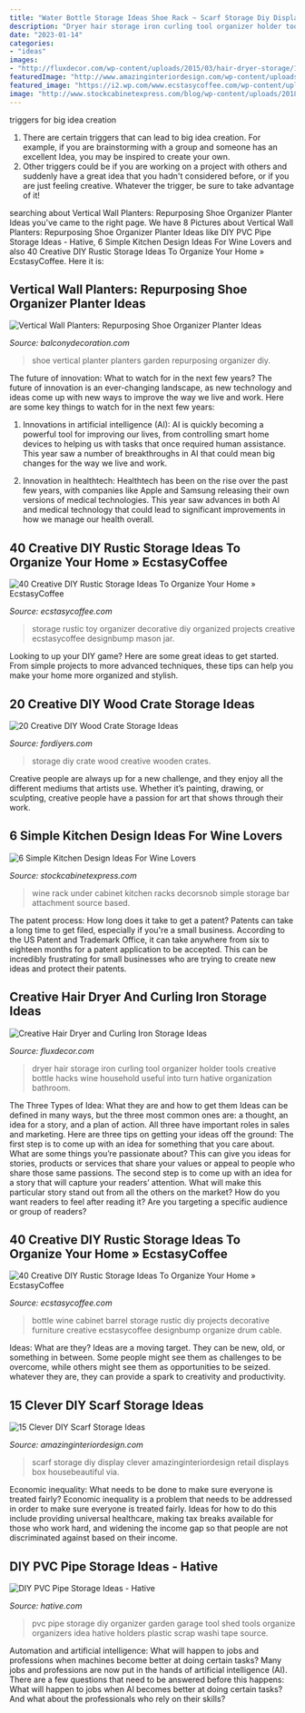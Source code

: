 ```yaml
---
title: "Water Bottle Storage Ideas Shoe Rack ~ Scarf Storage Diy Display Clever Amazinginteriordesign Retail Displays Box Housebeautiful Via"
description: "Dryer hair storage iron curling tool organizer holder tools creative bottle hacks wine household useful into turn hative organization bathroom"
date: "2023-01-14"
categories:
- "ideas"
images:
- "http://fluxdecor.com/wp-content/uploads/2015/03/hair-dryer-storage/15-hair-dryer-curling-iron-storage.jpg"
featuredImage: "http://www.amazinginteriordesign.com/wp-content/uploads/2018/09/DIY-Scarf-Storage-Ideas-9.jpg"
featured_image: "https://i2.wp.com/www.ecstasycoffee.com/wp-content/uploads/2016/08/Toy-organizer.jpg?resize=750%2C1434"
image: "http://www.stockcabinetexpress.com/blog/wp-content/uploads/2018/02/decorsnob-under-cabinet-wine-rack-1024x858.jpg"
---
```



triggers for big idea creation
1. There are certain triggers that can lead to big idea creation. For example, if you are brainstorming with a group and someone has an excellent Idea, you may be inspired to create your own. 
2. Other triggers could be if you are working on a project with others and suddenly have a great idea that you hadn't considered before, or if you are just feeling creative. Whatever the trigger, be sure to take advantage of it!

	

		
searching about Vertical Wall Planters: Repurposing Shoe Organizer Planter Ideas you've came to the right page. We have 8 Pictures about Vertical Wall Planters: Repurposing Shoe Organizer Planter Ideas like DIY PVC Pipe Storage Ideas - Hative, 6 Simple Kitchen Design Ideas For Wine Lovers and also 40 Creative DIY Rustic Storage Ideas To Organize Your Home » EcstasyCoffee. Here it is:
		
    
## Vertical Wall Planters: Repurposing Shoe Organizer Planter Ideas

<img loading=lazy src="https://www.balconydecoration.com/wp-content/uploads/2020/04/Hanging-pocket-shoe-organiser-vertical-planter-12.jpg" onerror="this.onerror=null;this.src='https://tse1.mm.bing.net/th?id=OIP.Ue1Unh36gXwNlJ7DAbKoewHaJ4&amp;pid=15.1';" alt="Vertical Wall Planters: Repurposing Shoe Organizer Planter Ideas">

_Source: balconydecoration.com_

>shoe vertical planter planters garden repurposing organizer diy. 

	

The future of innovation: What to watch for in the next few years?
The future of innovation is an ever-changing landscape, as new technology and ideas come up with new ways to improve the way we live and work. Here are some key things to watch for in the next few years: 
1. Innovations in artificial intelligence (AI): AI is quickly becoming a powerful tool for improving our lives, from controlling smart home devices to helping us with tasks that once required human assistance. This year saw a number of breakthroughs in AI that could mean big changes for the way we live and work. 

2. Innovation in healthtech: Healthtech has been on the rise over the past few years, with companies like Apple and Samsung releasing their own versions of medical technologies. This year saw advances in both AI and medical technology that could lead to significant improvements in how we manage our health overall. 


    
## 40 Creative DIY Rustic Storage Ideas To Organize Your Home » EcstasyCoffee

<img loading=lazy src="https://i2.wp.com/www.ecstasycoffee.com/wp-content/uploads/2016/08/Toy-organizer.jpg?resize=750%2C1434" onerror="this.onerror=null;this.src='https://tse1.mm.bing.net/th?id=OIP.50vf_pdLIX-0k8kuOmmsfwHaOK&amp;pid=15.1';" alt="40 Creative DIY Rustic Storage Ideas To Organize Your Home » EcstasyCoffee">

_Source: ecstasycoffee.com_

>storage rustic toy organizer decorative diy organized projects creative ecstasycoffee designbump mason jar. 

	

Looking to up your DIY game? Here are some great ideas to get started. From simple projects to more advanced techniques, these tips can help you make your home more organized and stylish.

    
## 20 Creative DIY Wood Crate Storage Ideas

<img loading=lazy src="http://fordiyers.com/wp-content/uploads/2017/08/20-Creative-DIY-Wood-Crate-Storage-Ideas.jpg" onerror="this.onerror=null;this.src='https://tse2.mm.bing.net/th?id=OIP.7L_HPGWOv-GsDRMejxiq-wHaR5&amp;pid=15.1';" alt="20 Creative DIY Wood Crate Storage Ideas">

_Source: fordiyers.com_

>storage diy crate wood creative wooden crates. 

	

Creative people are always up for a new challenge, and they enjoy all the different mediums that artists use. Whether it’s painting, drawing, or sculpting, creative people have a passion for art that shows through their work.

    
## 6 Simple Kitchen Design Ideas For Wine Lovers

<img loading=lazy src="http://www.stockcabinetexpress.com/blog/wp-content/uploads/2018/02/decorsnob-under-cabinet-wine-rack-1024x858.jpg" onerror="this.onerror=null;this.src='https://tse4.mm.bing.net/th?id=OIP.DCLGOlp789dw_KK5206lOQHaGN&amp;pid=15.1';" alt="6 Simple Kitchen Design Ideas For Wine Lovers">

_Source: stockcabinetexpress.com_

>wine rack under cabinet kitchen racks decorsnob simple storage bar attachment source based. 

	

The patent process: How long does it take to get a patent?
Patents can take a long time to get filed, especially if you're a small business. According to the US Patent and Trademark Office, it can take anywhere from six to eighteen months for a patent application to be accepted. This can be incredibly frustrating for small businesses who are trying to create new ideas and protect their patents.

    
## Creative Hair Dryer And Curling Iron Storage Ideas

<img loading=lazy src="http://fluxdecor.com/wp-content/uploads/2015/03/hair-dryer-storage/15-hair-dryer-curling-iron-storage.jpg" onerror="this.onerror=null;this.src='https://tse4.mm.bing.net/th?id=OIP.MOZrIVZVrJADO4cwOfm5JgHaJ4&amp;pid=15.1';" alt="Creative Hair Dryer and Curling Iron Storage Ideas">

_Source: fluxdecor.com_

>dryer hair storage iron curling tool organizer holder tools creative bottle hacks wine household useful into turn hative organization bathroom. 

	

The Three Types of Idea: What they are and how to get them
Ideas can be defined in many ways, but the three most common ones are: a thought, an idea for a story, and a plan of action. All three have important roles in sales and marketing. Here are three tips on getting your ideas off the ground: 
The first step is to come up with an idea for something that you care about. What are some things you’re passionate about? This can give you ideas for stories, products or services that share your values or appeal to people who share those same passions. 
The second step is to come up with an idea for a story that will capture your readers’ attention. What will make this particular story stand out from all the others on the market? How do you want readers to feel after reading it? Are you targeting a specific audience or group of readers?

    
## 40 Creative DIY Rustic Storage Ideas To Organize Your Home » EcstasyCoffee

<img loading=lazy src="https://i2.wp.com/www.ecstasycoffee.com/wp-content/uploads/2016/08/Wine-barrel-bottle-cabinet.jpg?resize=750%2C1296" onerror="this.onerror=null;this.src='https://tse1.mm.bing.net/th?id=OIP.fZG07aFTOKTqYj544q9cSAHaMz&amp;pid=15.1';" alt="40 Creative DIY Rustic Storage Ideas To Organize Your Home » EcstasyCoffee">

_Source: ecstasycoffee.com_

>bottle wine cabinet barrel storage rustic diy projects decorative furniture creative ecstasycoffee designbump organize drum cable. 

	

Ideas: What are they?
Ideas are a moving target. They can be new, old, or something in between. Some people might see them as challenges to be overcome, while others might see them as opportunities to be seized. whatever they are, they can provide a spark to creativity and productivity.

    
## 15 Clever DIY Scarf Storage Ideas

<img loading=lazy src="http://www.amazinginteriordesign.com/wp-content/uploads/2018/09/DIY-Scarf-Storage-Ideas-9.jpg" onerror="this.onerror=null;this.src='https://tse3.mm.bing.net/th?id=OIP.nwtyNst7g_S_TZdyWuXVmQHaJo&amp;pid=15.1';" alt="15 Clever DIY Scarf Storage Ideas">

_Source: amazinginteriordesign.com_

>scarf storage diy display clever amazinginteriordesign retail displays box housebeautiful via. 

	

Economic inequality: What needs to be done to make sure everyone is treated fairly?
Economic inequality is a problem that needs to be addressed in order to make sure everyone is treated fairly. Ideas for how to do this include providing universal healthcare, making tax breaks available for those who work hard, and widening the income gap so that people are not discriminated against based on their income.

    
## DIY PVC Pipe Storage Ideas - Hative

<img loading=lazy src="http://hative.com/wp-content/uploads/2015/03/pvc-pipe-storage/9-pvc-pipe-storage-ideas.jpg" onerror="this.onerror=null;this.src='https://tse2.mm.bing.net/th?id=OIP.eO5igE7Utn31h5a7YdgouAHaLH&amp;pid=15.1';" alt="DIY PVC Pipe Storage Ideas - Hative">

_Source: hative.com_

>pvc pipe storage diy organizer garden garage tool shed tools organize organizers idea hative holders plastic scrap washi tape source. 

	

Automation and artificial intelligence: What will happen to jobs and professions when machines become better at doing certain tasks?
Many jobs and professions are now put in the hands of artificial intelligence (AI). There are a few questions that need to be answered before this happens: What will happen to jobs when AI becomes better at doing certain tasks? And what about the professionals who rely on their skills?

